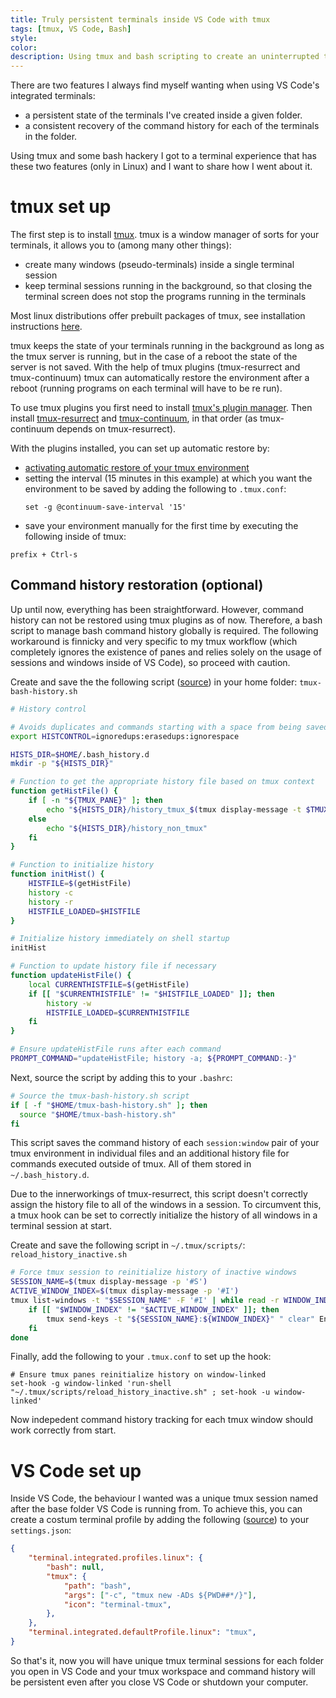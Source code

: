 ```yaml
---
title: Truly persistent terminals inside VS Code with tmux
tags: [tmux, VS Code, Bash]
style: 
color: 
description: Using tmux and bash scripting to create an uninterrupted terminal experience inside VS Code.
---
```


There are two features I always find myself wanting when using VS Code's integrated terminals:

* a persistent state of the terminals I've created inside a given folder.
* a consistent recovery of the command history for each of the terminals in the folder.

Using tmux and some bash hackery I got to a terminal experience that has these two features (only in Linux) and I want to share how I went about it.

# tmux set up

The first step is to install [tmux](https://github.com/tmux/tmux). tmux is a window manager of sorts for your terminals, it allows you to (among many other things):
- create many windows (pseudo-terminals) inside a single terminal session
- keep terminal sessions running in the background, so that closing the terminal screen does not stop the programs running in the terminals

Most linux distributions offer prebuilt packages of tmux, see installation instructions [here](https://github.com/tmux/tmux/wiki/Installing).

tmux keeps the state of your terminals running in the background as long as the tmux server is running, but in the case of a reboot the state of the server is not saved. With the help of tmux plugins (tmux-resurrect and tmux-continuum) tmux can automatically restore the environment after a reboot (running programs on each terminal will have to be re run). 

To use tmux plugins you first need to install [tmux's plugin manager](https://github.com/tmux-plugins/tpm?tab=readme-ov-file#installation). Then install [tmux-resurrect](https://github.com/tmux-plugins/tmux-resurrect?tab=readme-ov-file#installation-with-tmux-plugin-manager-recommended) and [tmux-continuum](https://github.com/tmux-plugins/tmux-continuum?tab=readme-ov-file#installation-with-tmux-plugin-manager-recommended), in that order (as tmux-continuum depends on tmux-resurrect). 

With the plugins installed, you can set up automatic restore by:
* [activating automatic restore of your tmux environment](https://github.com/tmux-plugins/tmux-continuum?tab=readme-ov-file#automatic-restore)
* setting the interval (15 minutes in this example) at which you want the environment to be saved by adding the following to `.tmux.conf`: 
    ```
    set -g @continuum-save-interval '15'
    ```
* save your environment manually for the first time by executing the following inside of tmux:
```
prefix + Ctrl-s
```

## Command history restoration (optional)
Up until now, everything has been straightforward. However, command history can not be restored using tmux plugins as of now. Therefore, a bash script to manage bash command history globally is required. The following workaround is finnicky and very specific to my tmux workflow (which completely ignores the existence of panes and relies solely on the usage of sessions and windows inside of VS Code), so proceed with caution.

Create and save the the following script ([source](https://github.com/tmux-plugins/tmux-resurrect/issues/288#issuecomment-706772667)) in your home folder: `tmux-bash-history.sh`

```bash
# History control

# Avoids duplicates and commands starting with a space from being saved in the history file
export HISTCONTROL=ignoredups:erasedups:ignorespace

HISTS_DIR=$HOME/.bash_history.d
mkdir -p "${HISTS_DIR}"

# Function to get the appropriate history file based on tmux context
function getHistFile() {
    if [ -n "${TMUX_PANE}" ]; then
        echo "${HISTS_DIR}/history_tmux_$(tmux display-message -t $TMUX_PANE -p '#S:#I')"
    else
        echo "${HISTS_DIR}/history_non_tmux"
    fi
}

# Function to initialize history
function initHist() {
    HISTFILE=$(getHistFile)
    history -c
    history -r
    HISTFILE_LOADED=$HISTFILE
}

# Initialize history immediately on shell startup
initHist

# Function to update history file if necessary
function updateHistFile() {
    local CURRENTHISTFILE=$(getHistFile)
    if [[ "$CURRENTHISTFILE" != "$HISTFILE_LOADED" ]]; then
        history -w
        HISTFILE_LOADED=$CURRENTHISTFILE
    fi
}

# Ensure updateHistFile runs after each command
PROMPT_COMMAND="updateHistFile; history -a; ${PROMPT_COMMAND:-}"
```

Next, source the script by adding this to your `.bashrc`:

```bash
# Source the tmux-bash-history.sh script
if [ -f "$HOME/tmux-bash-history.sh" ]; then
  source "$HOME/tmux-bash-history.sh"
fi
```

This script saves the command history of each `session:window` pair of your tmux environment in individual files and an additional history file for commands executed outside of tmux. All of them stored in `~/.bash_history.d`. 

Due to the innerworkings of tmux-resurrect, this script doesn't correctly assign the history file to all of the windows in a session. To circumvent this, a tmux hook can be set to correctly initialize the history of all windows in a terminal session at start.

Create and save the following script in `~/.tmux/scripts/`: `reload_history_inactive.sh`

```bash
# Force tmux session to reinitialize history of inactive windows
SESSION_NAME=$(tmux display-message -p '#S')
ACTIVE_WINDOW_INDEX=$(tmux display-message -p '#I')
tmux list-windows -t "$SESSION_NAME" -F '#I' | while read -r WINDOW_INDEX; do
    if [[ "$WINDOW_INDEX" != "$ACTIVE_WINDOW_INDEX" ]]; then
        tmux send-keys -t "${SESSION_NAME}:${WINDOW_INDEX}" " clear" Enter
    fi
done
```

Finally, add the following to your `.tmux.conf` to set up the hook:
```
# Ensure tmux panes reinitialize history on window-linked
set-hook -g window-linked 'run-shell  "~/.tmux/scripts/reload_history_inactive.sh" ; set-hook -u window-linked'
```

Now indepedent command history tracking for each tmux window should work correctly from start.

# VS Code set up

Inside VS Code, the behaviour I wanted was a unique tmux session named after the base folder VS Code is running from. To achieve this, you can create a costum terminal profile by adding the following ([source](https://george.honeywood.org.uk/blog/vs-code-and-tmux/)) to your `settings.json`:

```json
{
    "terminal.integrated.profiles.linux": {
        "bash": null,
        "tmux": {
            "path": "bash",
            "args": ["-c", "tmux new -ADs ${PWD##*/}"],
            "icon": "terminal-tmux",
        },
    },
    "terminal.integrated.defaultProfile.linux": "tmux",
}
```

So that's it, now you will have unique tmux terminal sessions for each folder you open in VS Code and your tmux workspace and command history will be persistent even after you close VS Code or shutdown your computer.
